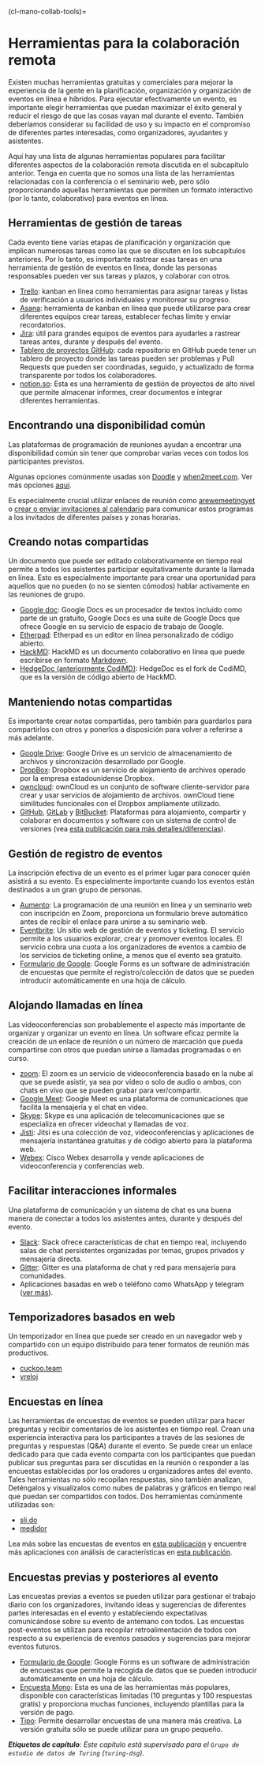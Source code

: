 (cl-mano-collab-tools)=
# Herramientas para la colaboración remota

Existen muchas herramientas gratuitas y comerciales para mejorar la experiencia de la gente en la planificación, organización y organización de eventos en línea e híbridos. Para ejecutar efectivamente un evento, es importante elegir herramientas que puedan maximizar el éxito general y reducir el riesgo de que las cosas vayan mal durante el evento. También deberíamos considerar su facilidad de uso y su impacto en el compromiso de diferentes partes interesadas, como organizadores, ayudantes y asistentes.

Aquí hay una lista de algunas herramientas populares para facilitar diferentes aspectos de la colaboración remota discutida en el subcapítulo anterior. Tenga en cuenta que no somos una lista de las herramientas relacionadas con la conferencia o el seminario web, pero sólo proporcionando aquellas herramientas que permiten un formato interactivo (por lo tanto, colaborativo) para eventos en línea.

## Herramientas de gestión de tareas

Cada evento tiene varias etapas de planificación y organización que implican numerosas tareas como las que se discuten en los subcapítulos anteriores. Por lo tanto, es importante rastrear esas tareas en una herramienta de gestión de eventos en línea, donde las personas responsables pueden ver sus tareas y plazos, y colaborar con otros.

- [Trello](https://trello.com/): kanban en línea como herramientas para asignar tareas y listas de verificación a usuarios individuales y monitorear su progreso.
- [Asana](https://asana.com/): herramienta de kanban en línea que puede utilizarse para crear diferentes equipos crear tareas, establecer fechas límite y enviar recordatorios.
- [Jira](https://www.atlassian.com/software/jira): útil para grandes equipos de eventos para ayudarles a rastrear tareas antes, durante y después del evento.
- [Tablero de proyectos GitHub](https://github.com/features/project-management/): cada repositorio en GitHub puede tener un tablero de proyecto donde las tareas pueden ser problemas y Pull Requests que pueden ser coordinadas, seguido, y actualizado de forma transparente por todos los colaboradores.
- [notion.so](https://www.notion.so/): Esta es una herramienta de gestión de proyectos de alto nivel que permite almacenar informes, crear documentos e integrar diferentes herramientas.

## Encontrando una disponibilidad común

Las plataformas de programación de reuniones ayudan a encontrar una disponibilidad común sin tener que comprobar varias veces con todos los participantes previstos.

Algunas opciones comúnmente usadas son [Doodle](https://doodle.com/poll/) y [when2meet.com](https://www.when2meet.com/). Ver más opciones [aquí](https://zapier.com/blog/best-meeting-scheduler-apps/).

Es especialmente crucial utilizar enlaces de reunión como [arewemeetingyet](https://arewemeetingyet.com/#form) o [crear o enviar invitaciones al calendario](https://www.calendar.com/blog/how-to-send-a-google-calendar-invite/) para comunicar estos programas a los invitados de diferentes países y zonas horarias.

## Creando notas compartidas

Un documento que puede ser editado colaborativamente en tiempo real permite a todos los asistentes participar equitativamente durante la llamada en línea. Esto es especialmente importante para crear una oportunidad para aquellos que no pueden (o no se sienten cómodos) hablar activamente en las reuniones de grupo.

- [Google doc](https://en.wikipedia.org/wiki/Google_Docs): Google Docs es un procesador de textos incluido como parte de un gratuito, Google Docs es una suite de Google Docs que ofrece Google en su servicio de espacio de trabajo de Google.
- [Etherpad](https://etherpad.org/): Etherpad es un editor en línea personalizado de código abierto.
- [HackMD](https://hackmd.io/): HackMD es un documento colaborativo en línea que puede escribirse en formato [Markdown](https://www.markdownguide.org/).
- [HedgeDoc (anteriormente CodiMD)](https://demo.hedgedoc.org/): HedgeDoc es el fork de CodiMD, que es la versión de código abierto de HackMD.

## Manteniendo notas compartidas

Es importante crear notas compartidas, pero también para guardarlos para compartirlos con otros y ponerlos a disposición para volver a referirse a más adelante.

- [Google Drive](https://en.wikipedia.org/wiki/Google_Drive): Google Drive es un servicio de almacenamiento de archivos y sincronización desarrollado por Google.
- [DropBox](https://www.dropbox.com/): Dropbox es un servicio de alojamiento de archivos operado por la empresa estadounidense Dropbox.
- [owncloud](https://owncloud.com/): ownCloud es un conjunto de software cliente-servidor para crear y usar servicios de alojamiento de archivos. ownCloud tiene similitudes funcionales con el Dropbox ampliamente utilizado.
- [GitHub](https://github.com/), [GitLab](https://about.gitlab.com/free-trial/) y [BitBucket](https://bitbucket.org/product): Plataformas para alojamiento, compartir y colaborar en documentos y software con un sistema de control de versiones (vea [esta publicación para más detalles/diferencias](https://stackshare.io/stackups/bitbucket-vs-github-vs-gitlab)).

## Gestión de registro de eventos

La inscripción efectiva de un evento es el primer lugar para conocer quién asistirá a su evento. Es especialmente importante cuando los eventos están destinados a un gran grupo de personas.

- [Aumento](https://support.zoom.us/hc/en-us/articles/204619915-Scheduling-a-Webinar-with-Registration): La programación de una reunión en línea y un seminario web con inscripción en Zoom, proporciona un formulario breve automático antes de recibir el enlace para unirse a su seminario web.
- [Eventbrite](https://www.eventbrite.com/): Un sitio web de gestión de eventos y ticketing. El servicio permite a los usuarios explorar, crear y promover eventos locales. El servicio cobra una cuota a los organizadores de eventos a cambio de los servicios de ticketing online, a menos que el evento sea gratuito.
- [Formulario de Google](https://en.wikipedia.org/wiki/Google_Forms): Google Forms es un software de administración de encuestas que permite el registro/colección de datos que se pueden introducir automáticamente en una hoja de cálculo.

## Alojando llamadas en línea

Las videoconferencias son probablemente el aspecto más importante de organizar y organizar un evento en línea. Un software eficaz permite la creación de un enlace de reunión o un número de marcación que pueda compartirse con otros que puedan unirse a llamadas programadas o en curso.

- [zoom](https://zoom.us): El zoom es un servicio de videoconferencia basado en la nube al que se puede asistir, ya sea por vídeo o solo de audio o ambos, con chats en vivo que se pueden grabar para ver/compartir.
- [Google Meet](https://en.wikipedia.org/wiki/Google_Meet): Google Meet es una plataforma de comunicaciones que facilita la mensajería y el chat en vídeo.
- [Skype](https://www.skype.com/en/): Skype es una aplicación de telecomunicaciones que se especializa en ofrecer videochat y llamadas de voz.
- [Jisti](https://meet.jit.si/): Jitsi es una colección de voz, videoconferencias y aplicaciones de mensajería instantánea gratuitas y de código abierto para la plataforma web.
- [Webex](https://www.webex.com/): Cisco Webex desarrolla y vende aplicaciones de videoconferencia y conferencias web.

## Facilitar interacciones informales

Una plataforma de comunicación y un sistema de chat es una buena manera de conectar a todos los asistentes antes, durante y después del evento.
- [Slack](https://slack.com/): Slack ofrece características de chat en tiempo real, incluyendo salas de chat persistentes organizadas por temas, grupos privados y mensajería directa.
- [Gitter](https://gitter.im/): Gitter es una plataforma de chat y red para mensajería para comunidades.
- Aplicaciones basadas en web o teléfono como WhatsApp y telegram ([ver más](https://www.makeuseof.com/tag/messaging-apps-phone-computer/)).

## Temporizadores basados en web

Un temporizador en línea que puede ser creado en un navegador web y compartido con un equipo distribuido para tener formatos de reunión más productivos.
- [cuckoo.team](https://cuckoo.team/)
- [vreloj](https://vclock.com/timer/)

## Encuestas en línea

Las herramientas de encuestas de eventos se pueden utilizar para hacer preguntas y recibir comentarios de los asistentes en tiempo real. Crean una experiencia interactiva para los participantes a través de las sesiones de preguntas y respuestas (Q&A) durante el evento. Se puede crear un enlace dedicado para que cada evento comparta con los participantes que puedan publicar sus preguntas para ser discutidas en la reunión o responder a las encuestas establecidas por los oradores u organizadores antes del evento. Tales herramientas no sólo recopilan respuestas, sino también analizan, Deténgalos y visualízalos como nubes de palabras y gráficos en tiempo real que puedan ser compartidos con todos. Dos herramientas comúnmente utilizadas son:

- [sli.do](https://www.sli.do/)
- [medidor](https://www.mentimeter.com/)

Lea más sobre las encuestas de eventos en [esta publicación](https://www.encore-anzpac.com/event-services/live-polling-for-events) y encuentre más aplicaciones con análisis de características en [esta publicación](https://www.worksup.com/event-interaction-app-feature-comparison/).

## Encuestas previas y posteriores al evento

Las encuestas previas a eventos se pueden utilizar para gestionar el trabajo diario con los organizadores, invitando ideas y sugerencias de diferentes partes interesadas en el evento y estableciendo expectativas comunicándose sobre su evento de antemano con todos. Las encuestas post-eventos se utilizan para recopilar retroalimentación de todos con respecto a su experiencia de eventos pasados y sugerencias para mejorar eventos futuros.

- [Formulario de Google](https://en.wikipedia.org/wiki/Google_Forms): Google Forms es un software de administración de encuestas que permite la recogida de datos que se pueden introducir automáticamente en una hoja de cálculo.
- [Encuesta Mono](https://www.surveymonkey.com/): Esta es una de las herramientas más populares, disponible con características limitadas (10 preguntas y 100 respuestas gratis) y proporciona muchas funciones, incluyendo plantillas para la versión de pago.
- [Tipo](https://www.typeform.com/surveys/): Permite desarrollar encuestas de una manera más creativa. La versión gratuita sólo se puede utilizar para un grupo pequeño.

***Etiquetas de capítulo**: Este capítulo está supervisado para el `Grupo de estudio de datos de Turing` (`turing-dsg`).*
